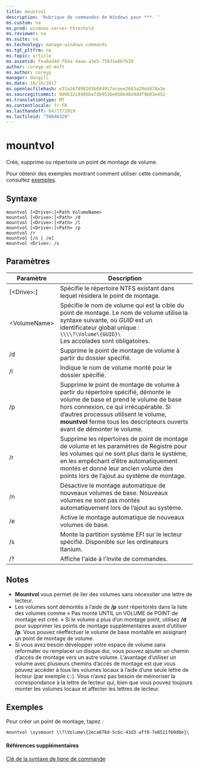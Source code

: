 ```yaml
---
title: mountvol
description: 'Rubrique de commandes de Windows pour ***- '
ms.custom: na
ms.prod: windows-server-threshold
ms.reviewer: na
ms.suite: na
ms.technology: manage-windows-commands
ms.tgt_pltfrm: na
ms.topic: article
ms.assetid: fea8ad4d-f04a-4aaa-a3e5-75931e867b39
author: coreyp-at-msft
ms.author: coreyp
manager: dongill
ms.date: 10/16/2017
ms.openlocfilehash: e31a167d98203b684917aceee2603a29dd478a3e
ms.sourcegitcommit: 0d0b32c8986ba7db9536e0b8648d4ddf9b03e452
ms.translationtype: MT
ms.contentlocale: fr-FR
ms.lasthandoff: 04/17/2019
ms.locfileid: "59846320"
---
```

# <a name="mountvol"></a>mountvol



Crée, supprime ou répertorie un point de montage de volume.

Pour obtenir des exemples montrant comment utiliser cette commande, consultez [exemples](#BKMK_examples).

## <a name="syntax"></a>Syntaxe

```
mountvol [<Drive>:]<Path VolumeName>
mountvol [<Drive>:]<Path> /d
mountvol [<Drive>:]<Path> /l
mountvol [<Drive>:]<Path> /p
mountvol /r
mountvol [/n | /e]
mountvol <Drive>: /s
```

## <a name="parameters"></a>Paramètres

|Paramètre|Description|
|---------|-----------|
|[\<Drive>:]<Path>|Spécifie le répertoire NTFS existant dans lequel résidera le point de montage.|
|\<VolumeName>|Spécifie le nom de volume qui est la cible du point de montage. Le nom de volume utilise la syntaxe suivante, où *GUID* est un identificateur global unique :</br>`\\\\?\Volume\{GUID}\`</br>Les accolades sont obligatoires.|
|/d|Supprime le point de montage de volume à partir du dossier spécifié.|
|/l|Indique le nom de volume monté pour le dossier spécifié.|
|/p|Supprime le point de montage de volume à partir du répertoire spécifié, démonte le volume de base et prend le volume de base hors connexion, ce qui irrécupérable. Si d’autres processus utilisent le volume, **mountvol** ferme tous les descripteurs ouverts avant de démonter le volume.|
|/r|Supprime les répertoires de point de montage de volume et les paramètres de Registre pour les volumes qui ne sont plus dans le système, en les empêchant d’être automatiquement montés et donné leur ancien volume des points lors de l’ajout au système de montage.|
|/n|Désactive le montage automatique de nouveaux volumes de base. Nouveaux volumes ne sont pas montés automatiquement lors de l’ajout au système.|
|/e|Active le montage automatique de nouveaux volumes de base.|
|/s|Monte la partition système EFI sur le lecteur spécifié. Disponible sur les ordinateurs Itanium.|
|/?|Affiche l'aide à l'invite de commandes.|

## <a name="remarks"></a>Notes

-   **Mountvol** vous permet de lier des volumes sans nécessiter une lettre de lecteur.
-   Les volumes sont démontés à l’aide de **/p** sont répertoriés dans la liste des volumes comme « Pas monté UNTIL un VOLUME de POINT de montage est créé. » Si le volume a plus d’un montage point, utilisez **/d** pour supprimer les points de montage supplémentaires avant d’utiliser **/p**. Vous pouvez réeffectuer le volume de base montable en assignant un point de montage de volume.
-   Si vous avez besoin développer votre espace de volume sans reformater ou remplacer un disque dur, vous pouvez ajouter un chemin d’accès de montage vers un autre volume. L’avantage d’utiliser un volume avec plusieurs chemins d’accès de montage est que vous pouvez accéder à tous les volumes locaux à l’aide d’une seule lettre de lecteur (par exemple `C:`). Vous n’avez pas besoin de mémoriser la correspondance à la lettre de lecteur qui, bien que vous pouvez toujours monter les volumes locaux et affecter les lettres de lecteur.

## <a name="BKMK_examples"></a>Exemples

Pour créer un point de montage, tapez :
```
mountvol \sysmount \\?\Volume\{2eca078d-5cbc-43d3-aff8-7e8511f60d0e}\
```

#### <a name="additional-references"></a>Références supplémentaires

[Clé de la syntaxe de ligne de commande](command-line-syntax-key.md)